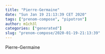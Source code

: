 ```yaml
---
title: "Pierre-Germaine"
date: "Sun Jan 19 21:13:39 CET 2020"
tags: ["prenom-compose", "pipotron"]
author: m1ch3l
categories: ["generated"]
slug: "prenom-compose/2020-01-19-21:13:39"
---
```


Pierre-Germaine
